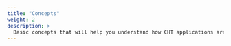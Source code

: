 ```yaml
---
title: "Concepts"
weight: 2
description: >
  Basic concepts that will help you understand how CHT applications are built
---
```



